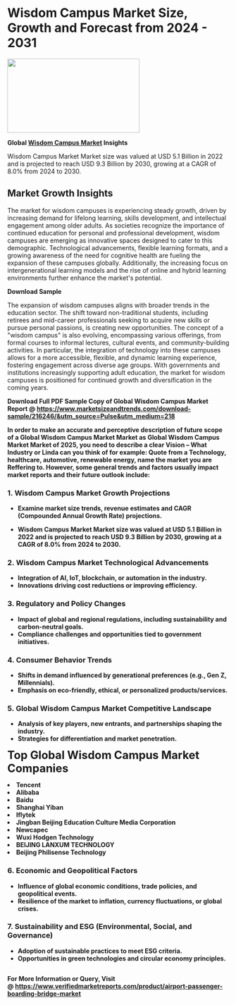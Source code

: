 <H1>Wisdom Campus Market Size, Growth and Forecast from 2024 - 2031</H1><img class="aligncenter size-medium wp-image-584254" src="https://thirdeyenews.in/wp-content/uploads/2024/09/Global-Market-Research-300x168.jpeg" alt="" width="300" height="168" /><p><strong>Global&nbsp;<a href="https://www.marketsizeandtrends.com/download-sample/216246/&amp;utm_source=Pulse&amp;utm_medium=218">Wisdom Campus Market</a> Insights</strong></p><p>Wisdom Campus Market Market size was valued at USD 5.1 Billion in 2022 and is projected to reach USD 9.3 Billion by 2030, growing at a CAGR of 8.0% from 2024 to 2030.</p><p><h2>Market Growth Insights</h2> <p>The market for wisdom campuses is experiencing steady growth, driven by increasing demand for lifelong learning, skills development, and intellectual engagement among older adults. As societies recognize the importance of continued education for personal and professional development, wisdom campuses are emerging as innovative spaces designed to cater to this demographic. Technological advancements, flexible learning formats, and a growing awareness of the need for cognitive health are fueling the expansion of these campuses globally. Additionally, the increasing focus on intergenerational learning models and the rise of online and hybrid learning environments further enhance the market's potential.</p> <p><strong>Download Sample</strong></p> <p>The expansion of wisdom campuses aligns with broader trends in the education sector. The shift toward non-traditional students, including retirees and mid-career professionals seeking to acquire new skills or pursue personal passions, is creating new opportunities. The concept of a "wisdom campus" is also evolving, encompassing various offerings, from formal courses to informal lectures, cultural events, and community-building activities. In particular, the integration of technology into these campuses allows for a more accessible, flexible, and dynamic learning experience, fostering engagement across diverse age groups. With governments and institutions increasingly supporting adult education, the market for wisdom campuses is positioned for continued growth and diversification in the coming years.</p> <p><strong></p><p><span class=""><strong>Download Full PDF Sample Copy of Global Wisdom Campus Market Report</strong> @ <a href="https://www.marketsizeandtrends.com/download-sample/216246/&amp;utm_source=Pulse&amp;utm_medium=218" target="_blank">https://www.marketsizeandtrends.com/download-sample/216246/&amp;utm_source=Pulse&amp;utm_medium=218</a></span></p><p>In order to make an accurate and perceptive description of future scope of a Global&nbsp;Wisdom Campus Market Market as Global&nbsp;Wisdom Campus Market Market of 2025, you need to describe a clear Vision &ndash; What Industry or Linda can you think of for example: Quote from a Technology, healthcare, automotive, renewable energy, name the market you are Reffering to. However, some general trends and factors usually impact market reports and their future outlook include:</p><h3>1.&nbsp;<strong>Wisdom Campus Market Growth Projections</strong></h3><ul><li>Examine market size trends, revenue estimates and CAGR (Compounded Annual Growth Rate) projections.</li><li><p>Wisdom Campus Market Market size was valued at USD 5.1 Billion in 2022 and is projected to reach USD 9.3 Billion by 2030, growing at a CAGR of 8.0% from 2024 to 2030.</p></li></ul><h3>2.&nbsp;<strong>Wisdom Campus Market Technological Advancements</strong></h3><ul><li>Integration of AI, IoT, blockchain, or automation in the industry.</li><li>Innovations driving cost reductions or improving efficiency.</li></ul><h3>3.&nbsp;<strong>Regulatory and Policy Changes</strong></h3><ul><li>Impact of global and regional regulations, including sustainability and carbon-neutral goals.</li><li>Compliance challenges and opportunities tied to government initiatives.</li></ul><h3>4.&nbsp;<strong>Consumer Behavior Trends</strong></h3><ul><li>Shifts in demand influenced by generational preferences (e.g., Gen Z, Millennials).</li><li>Emphasis on eco-friendly, ethical, or personalized products/services.</li></ul><h3>5.&nbsp;<strong>Global Wisdom Campus Market Competitive Landscape</strong></h3><ul><li>Analysis of key players, new entrants, and partnerships shaping the industry.</li><li>Strategies for differentiation and market penetration.</li></ul><p data-pm-slice="1 1 []"><span style="color: inherit; font-family: inherit; font-size: 25px;">Top Global Wisdom Campus Market Companies</span></p><div class="" data-test-id=""><p><li>Tencent</li><li> Alibaba</li><li> Baidu</li><li> Shanghai Yiban</li><li> Iflytek</li><li> Jingban Beijing Education Culture Media Corporation</li><li> Newcapec</li><li> Wuxi Hodgen Technology</li><li> BEIJING LANXUM TECHNOLOGY</li><li> Beijing Philisense Technology</li></p></div><h3>6.&nbsp;<strong>Economic and Geopolitical Factors</strong></h3><ul><li>Influence of global economic conditions, trade policies, and geopolitical events.</li><li>Resilience of the market to inflation, currency fluctuations, or global crises.</li></ul><h3>7.&nbsp;<strong>Sustainability and ESG (Environmental, Social, and Governance)</strong></h3><ul><li>Adoption of sustainable practices to meet ESG criteria.</li><li>Opportunities in green technologies and circular economy principles.</li></ul><h2><strong style="font-size: 14px;">For More Information or Query, Visit @&nbsp;</strong><a style="background-color: #ffffff; font-size: 14px;" href="https://www.marketsizeandtrends.com/report/wisdom-campus-market/" target="_blank">https://www.verifiedmarketreports.com/product/airport-passenger-boarding-bridge-market</a></h2>
